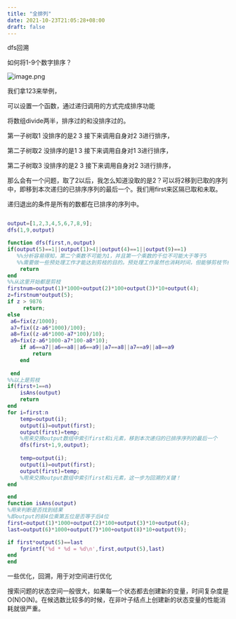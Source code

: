 ```yaml
---
title: "全排列"
date: 2021-10-23T21:05:28+08:00
draft: false
---
```


dfs回溯

如何将1-9个数字排序？

![image.png](https://pic.leetcode-cn.com/0bf18f9b86a2542d1f6aa8db6cc45475fce5aa329a07ca02a9357c2ead81eec1-image.png)

我们拿123来举例，

可以设置一个函数，通过递归调用的方式完成排序功能

将数组divide两半，排序过的和没排序过的。

第一子树取1 没排序的是2 3 接下来调用自身对2 3进行排序，

第二子树取2 没排序的是1 3 接下来调用自身对1 3进行排序，

第二子树取3 没排序的是2 3 接下来调用自身对2 3进行排序，

那么会有一个问题，取了2以后，我怎么知道没取的是2？可以将2移到已取的序列中，即移到本次递归的已排序序列的最后一个。我们用first来区隔已取和未取。

递归退出的条件是所有的数都在已排序的序列中。

```matlab

output=[1,2,3,4,5,6,7,8,9];
dfs(1,9,output)

function dfs(first,n,output)
if(output(5)==1||output(1)>4||output(4)==1||output(9)==1)
   %%分析容易得知，第二个乘数不可能为1，并且第一个乘数的千位不可能大于等于5
   %%需要做一些预处理工作才能达到剪枝的目的。预处理工作虽然也消耗时间，但能够剪枝节约的时间更多；
    return 
end
%%从这里开始都是剪枝
firstnum=output(1)*1000+output(2)*100+output(3)*10+output(4);
z=firstnum*output(5);
if z > 9876
     return;
else
 a6=fix(z/1000);
 a7=fix((z-a6*1000)/100);
 a8=fix((z-a6*1000-a7*100)/10);
 a9=fix(z-a6*1000-a7*100-a8*10);
    if a6==a7||a6==a8||a6==a9||a7==a8||a7==a9||a8==a9
        return     
    end
 
 end
%%以上是剪枝
if(first+1==n)
    isAns(output)
    return
end
for i=first:n
    temp=output(i);
    output(i)=output(first);
    output(first)=temp;  
    %用来交换output数组中索引first和i元素，移到本次递归的已排序序列的最后一个
    dfs(first+1,9,output);
    
    temp=output(i);
    output(i)=output(first);
    output(first)=temp;  
    %用来交换output数组中索引first和i元素，这一步为回溯的关键！
end

end
function isAns(output)
%用来判断是否找到结果
%即output的前4位乘第五位是否等于后4位
first=output(1)*1000+output(2)*100+output(3)*10+output(4);
last=output(6)*1000+output(7)*100+output(8)*10+output(9);

if first*output(5)==last
    fprintf('%d * %d = %d\n',first,output(5),last)
end
end
```



一些优化，回溯，用于对空间进行优化

搜索问题的状态空间一般很大，如果每一个状态都去创建新的变量，时间复杂度是 O(N)O(N)。在候选数比较多的时候，在非叶子结点上创建新的状态变量的性能消耗就很严重。

